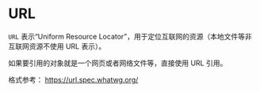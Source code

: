 # URL

`URL` 表示“Uniform Resource Locator”，用于定位互联网的资源（本地文件等非互联网资源不使用 URL 表示）。

如果要引用的对象就是一个网页或者网络文件等，直接使用 URL 引用。

格式参考： <https://url.spec.whatwg.org/>
